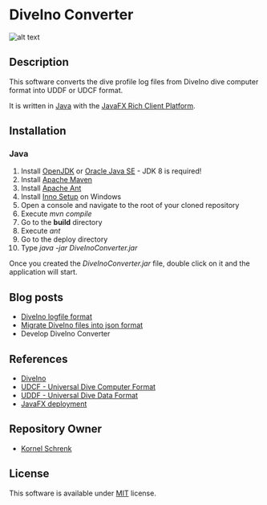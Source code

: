 # DiveIno Converter #

![alt text](../master/src/main/resources/logo_small.png "DiveIno Converter logo")

## Description

This software converts the dive profile log files from DiveIno dive computer format into UDDF or UDCF format.

It is written in [Java](https://java.com/en/) with the [JavaFX Rich Client Platform](http://www.oracle.com/technetwork/java/javase/overview/javafx-overview-2158620.html).

## Installation ###

### Java

1. Install [OpenJDK](http://openjdk.java.net/install/) or [Oracle Java SE](http://www.oracle.com/technetwork/java/javase/downloads/index.html) - JDK 8 is required!
2. Install [Apache Maven](https://maven.apache.org/install.html)
3. Install [Apache Ant](http://ant.apache.org/manual/index.html)
4. Install [Inno Setup](http://www.jrsoftware.org/isdl.php) on Windows
5. Open a console and navigate to the root of your cloned repository
6. Execute _mvn compile_
7. Go to the **build** directory
8. Execute _ant_
9. Go to the deploy directory
10. Type _java -jar DiveInoConverter.jar_

Once you created the _DiveInoConverter.jar_ file, double click on it and the application will start.

## Blog posts

* [DiveIno logfile format](http://www.diveino.hu/2016/05/27/LogfileFormat/)
* [Migrate DiveIno files into json format](http://www.diveino.hu/2016/12/20/JsonMigration/)
* Develop DiveIno Converter

## References

* [DiveIno](http://www.diveino.hu)
* [UDCF - Universal Dive Computer Format](http://www.streit.cc/extern/udcf/udcf_doc_eng.html#toc2)
* [UDDF - Universal Dive Data Format](http://www.uddf.org/)
* [JavaFX deployment](http://code.makery.ch/library/javafx-8-tutorial/part7/)

## Repository Owner 

* [Kornel Schrenk](http://www.schrenk.hu/about/)

## License

This software is available under [MIT](../master/LICENSE) license.